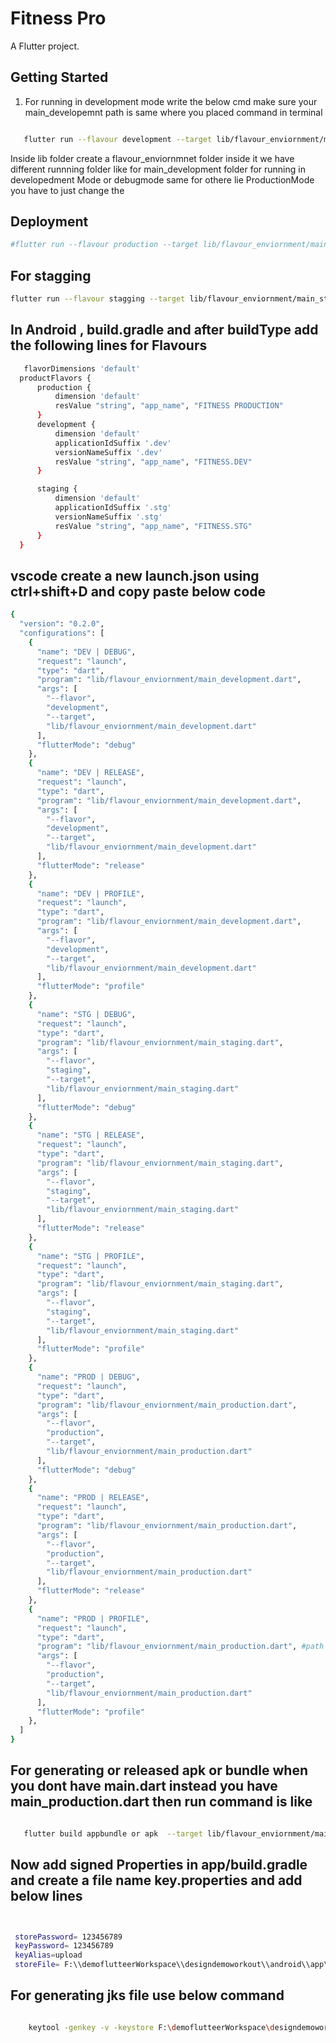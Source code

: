 # Fitness Pro

A  Flutter project.

## Getting Started

1. For running in development mode write the below cmd make sure your main_developemnt path is same where you placed command in terminal
```bash

   flutter run --flavour development --target lib/flavour_enviornment/main_development

```   

Inside lib folder create a flavour_enviornmnet folder inside it we have different runnning folder like for main_development folder for running in developedment Mode or debugmode same for othere lie ProductionMode you have to just change the 

## Deployment
```bash
#flutter run --flavour production --target lib/flavour_enviornment/main_production
```
## For stagging
```bash
flutter run --flavour stagging --target lib/flavour_enviornment/main_stagging  
```

## In Android , build.gradle and after buildType add the following  lines for Flavours
  
  ```bash
     flavorDimensions 'default'
    productFlavors {
        production {
            dimension 'default'
            resValue "string", "app_name", "FITNESS PRODUCTION"
        }
        development {
            dimension 'default'
            applicationIdSuffix '.dev'
            versionNameSuffix '.dev'
            resValue "string", "app_name", "FITNESS.DEV"
        }

        staging {
            dimension 'default'
            applicationIdSuffix '.stg'
            versionNameSuffix '.stg'
            resValue "string", "app_name", "FITNESS.STG"
        }
    }

 ```

 
## vscode create a new launch.json using ctrl+shift+D and copy paste below code

  ```bash
{
    "version": "0.2.0",
    "configurations": [
      {
        "name": "DEV | DEBUG",
        "request": "launch",
        "type": "dart",
        "program": "lib/flavour_enviornment/main_development.dart",
        "args": [
          "--flavor",
          "development",
          "--target",
          "lib/flavour_enviornment/main_development.dart"
        ],
        "flutterMode": "debug"
      },
      {
        "name": "DEV | RELEASE",
        "request": "launch",
        "type": "dart",
        "program": "lib/flavour_enviornment/main_development.dart",
        "args": [
          "--flavor",
          "development",
          "--target",
          "lib/flavour_enviornment/main_development.dart"
        ],
        "flutterMode": "release"
      },
      {
        "name": "DEV | PROFILE",
        "request": "launch",
        "type": "dart",
        "program": "lib/flavour_enviornment/main_development.dart",
        "args": [
          "--flavor",
          "development",
          "--target",
          "lib/flavour_enviornment/main_development.dart"
        ],
        "flutterMode": "profile"
      },
      {
        "name": "STG | DEBUG",
        "request": "launch",
        "type": "dart",
        "program": "lib/flavour_enviornment/main_staging.dart",
        "args": [
          "--flavor",
          "staging",
          "--target",
          "lib/flavour_enviornment/main_staging.dart"
        ],
        "flutterMode": "debug"
      },
      {
        "name": "STG | RELEASE",
        "request": "launch",
        "type": "dart",
        "program": "lib/flavour_enviornment/main_staging.dart",
        "args": [
          "--flavor",
          "staging",
          "--target",
          "lib/flavour_enviornment/main_staging.dart"
        ],
        "flutterMode": "release"
      },
      {
        "name": "STG | PROFILE",
        "request": "launch",
        "type": "dart",
        "program": "lib/flavour_enviornment/main_staging.dart",
        "args": [
          "--flavor",
          "staging",
          "--target",
          "lib/flavour_enviornment/main_staging.dart"
        ],
        "flutterMode": "profile"
      },
      {
        "name": "PROD | DEBUG",
        "request": "launch",
        "type": "dart",
        "program": "lib/flavour_enviornment/main_production.dart",
        "args": [
          "--flavor",
          "production",
          "--target",
          "lib/flavour_enviornment/main_production.dart"
        ],
        "flutterMode": "debug"
      },
      {
        "name": "PROD | RELEASE",
        "request": "launch",
        "type": "dart",
        "program": "lib/flavour_enviornment/main_production.dart",
        "args": [
          "--flavor",
          "production",
          "--target",
          "lib/flavour_enviornment/main_production.dart"
        ],
        "flutterMode": "release"
      },
      {
        "name": "PROD | PROFILE",
        "request": "launch",
        "type": "dart",
        "program": "lib/flavour_enviornment/main_production.dart", #path set as you created change this
        "args": [
          "--flavor",
          "production",
          "--target",
          "lib/flavour_enviornment/main_production.dart"
        ],
        "flutterMode": "profile"
      },
    ]
  }
  
```

  ## For generating or released apk or bundle when you dont have main.dart instead you have main_production.dart then run command is like 
  ```bash

     flutter build appbundle or apk  --target lib/flavour_enviornment/main_production.dart

```

## Now add signed Properties in app/build.gradle and create a file name key.properties and add below lines 
  ```bash


   storePassword= 123456789
   keyPassword= 123456789
   keyAlias=upload
   storeFile= F:\\demoflutteerWorkspace\\designdemoworkout\\android\\app\\upload-keystore.jks store this file in this place inside android/app/upload-keystrore.jks

```

   ## For generating jks file use below command

  ```bash

      keytool -genkey -v -keystore F:\demoflutteerWorkspace\designdemoworkout\upload-keystore.jks -storetype JKS -keyalg RSA -keysize 2048 -validity 10000 -alias upload

```


